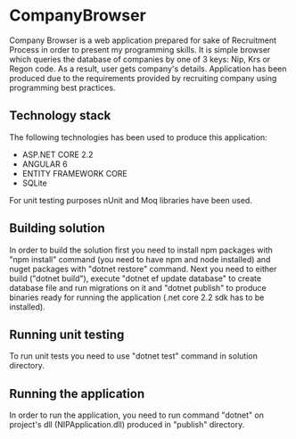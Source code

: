 # CompanyBrowser

Company Browser is a web application prepared for sake of Recruitment Process in order to present my programming skills. It is simple browser which queries the database of companies by one of 3 keys: Nip, Krs or Regon code. As a result, user gets company's details. Application has been produced due to the requirements provided by recruiting company using programming best practices.

## Technology stack
The following technologies has been used to produce this application:
* ASP.NET CORE 2.2
* ANGULAR 6
* ENTITY FRAMEWORK CORE
* SQLite

For unit testing purposes nUnit and Moq libraries have been used.

## Building solution
In order to build the solution first you need to install npm packages with "npm install" command (you need to have npm and node installed) and nuget packages with "dotnet restore" command. Next you need to either build ("dotnet build"), execute "dotnet ef update database" to create database file and run migrations on it and "dotnet publish" to produce binaries ready for running the application (.net core 2.2 sdk has to be installed). 

## Running unit testing
To run unit tests you need to use "dotnet test" command in solution directory.

## Running the application
In order to run the application, you need to run command "dotnet" on project's dll (NIPApplication.dll) produced in "publish" directory. 
